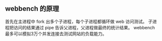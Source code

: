 ## webbench 的原理
⾸先在主进程中 fork 出多个⼦进程，每个⼦进程都循环做 web 访问测试。
⼦进程把访问的结果通过 pipe 告诉⽗进程，⽗进程做最终的统计结果。
webbench 最多可以模拟3万个并发连接去测试⽹站的负载能⼒。

